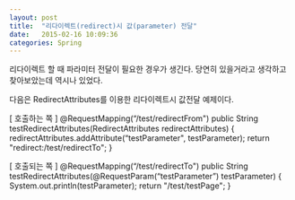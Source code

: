 ```yaml
---
layout: post
title:  "리다이렉트(redirect)시 값(parameter) 전달"
date:   2015-02-16 10:09:36
categories: Spring
---
```


리다이렉트 할 때 파라미터 전달이 필요한 경우가 생긴다.
당연히 있을거라고 생각하고 찾아보았는데 역시나 있었다.

다음은 RedirectAttributes를 이용한 리다이렉트시 값전달 예제이다. 

[ 호출하는 쪽 ]
@RequestMapping(“/test/redirectFrom")
public String testRedirectAttributes(RedirectAttributes redirectAttributes) {
	redirectAttributes.addAttribute(“testParameter", testParameter);
	return "redirect:/test/redirectTo";
}

[ 호출되는 쪽 ]
@RequestMapping(“/test/redirectTo")
public String testRedirectAttributes(@RequestParam(“testParameter”) testParameter) {
  System.out.println(testParameter);
  return "/test/testPage";
}

